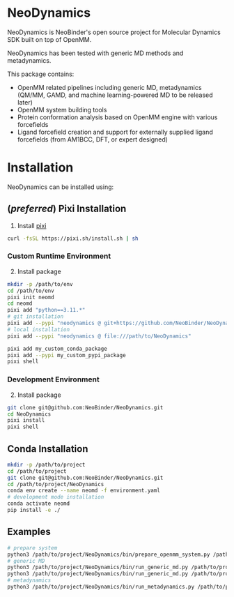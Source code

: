 # NeoDynamics

NeoDynamics is NeoBinder's open source project for Molecular Dynamics SDK built on top of OpenMM.

NeoDynamics has been tested with generic MD methods and metadynamics.

This package contains:
- OpenMM related pipelines including generic MD, metadynamics (QM/MM, GAMD, and machine learning-powered MD to be released later)
- OpenMM system building tools
- Protein conformation analysis based on OpenMM engine with various forcefields
- Ligand forcefield creation and support for externally supplied ligand forcefields (from AM1BCC, DFT, or expert designed)

# Installation
NeoDynamics can be installed using:
## (*preferred*) Pixi Installation 

1. Install [pixi](https://pixi.sh/latest/#alternative-installation-methods)
```bash
curl -fsSL https://pixi.sh/install.sh | sh
```

### Custom Runtime Environment
2. Install package
```bash
mkdir -p /path/to/env
cd /path/to/env
pixi init neomd
cd neomd
pixi add "python==3.11.*"
# git installation
pixi add --pypi "neodynamics @ git+https://github.com/NeoBinder/NeoDynamics"
# local installation
pixi add --pypi "neodynamics @ file:///path/to/NeoDynamics"

pixi add my_custom_conda_package
pixi add --pypi my_custom_pypi_package
pixi shell
```

### Development Environment
2. Install package
```bash
git clone git@github.com:NeoBinder/NeoDynamics.git
cd NeoDynamics
pixi install
pixi shell
```

## Conda Installation
```bash
mkdir -p /path/to/project
cd /path/to/project
git clone git@github.com:NeoBinder/NeoDynamics.git
cd /path/to/project/NeoDynamics
conda env create --name neomd -f environment.yaml
# development mode installation
conda activate neomd
pip install -e ./
```



## Examples
```bash
# prepare system
python3 /path/to/project/NeoDynamics/bin/prepare_openmm_system.py /path/to/project/NeoDynamics/examples/prep_system.yaml
# generic MD
python3 /path/to/project/NeoDynamics/bin/run_generic_md.py /path/to/project/NeoDynamics/examples/min.yaml
python3 /path/to/project/NeoDynamics/bin/run_generic_md.py /path/to/project/NeoDynamics/examples/eq.yaml
# metadynamics
python3 /path/to/project/NeoDynamics/bin/run_metadynamics.py /path/to/project/NeoDynamics/examples/meta.yaml
```
